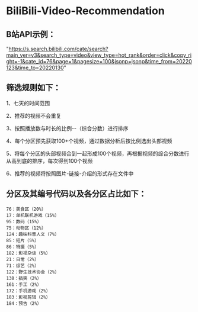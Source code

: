 # BiliBili-Video-Recommendation

## B站API示例：
"https://s.search.bilibili.com/cate/search?main_ver=v3&search_type=video&view_type=hot_rank&order=click&copy_right=-1&cate_id=76&page=1&pagesize=100&jsonp=jsonp&time_from=20220123&time_to=20220130"

## 筛选规则如下：
1、七天的时间范围

2、推荐的视频不会重复

3、按照播放数与时长的比例--（综合分数）进行排序

4、每个分区预先获取100+个视频，通过数据分析后按比例选出头部视频

5、将每个分区的头部视频合到一起形成100个视频，再根据视频的综合分数进行从高到底的排序，每次得到100个视频

6、推荐的视频将按照图片-链接-介绍的形式存在文件中

## 分区及其编号代码以及各分区占比如下：
	76：美食区（20%）
	17：单机联机游戏（15%）
	95：数码（15%）
	75：动物区（12%）
	124：趣味科普人文（7%）
	85：短片（5%）
	86：特摄（5%）
	182：影视杂谈（5%）
	21：日常（2%）
	71：综艺（2%）
	122：野生技术协会（2%）
	138：搞笑（2%）
	161：手工（2%）
	172：手机游戏（2%）
	183：影视剪辑（2%）
	184：预告（2%）
